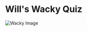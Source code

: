 # Will's Wacky Quiz

![Wacky Image](https://www.google.com/search?q=wacky&source=lnms&tbm=isch&sa=X&ved=0ahUKEwjsqqOt-PLXAhWjc98KHbfNDPAQ_AUICygC&biw=981&bih=618#imgrc=y5XQHgko9Ebn5M:)